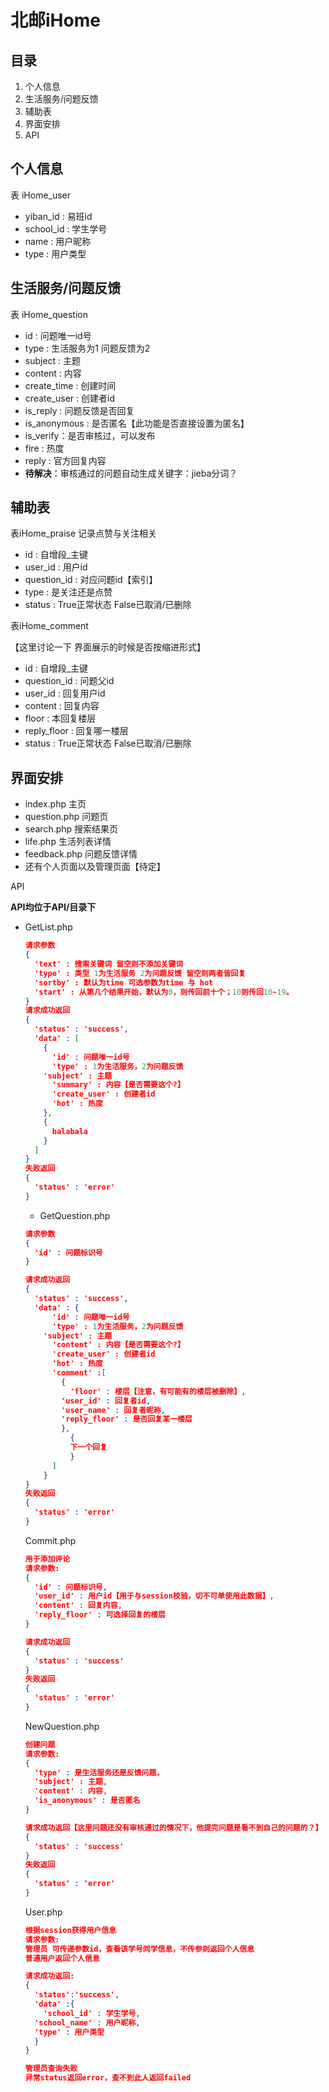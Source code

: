 # 北邮iHome

## 目录

1. 个人信息
2. 生活服务/问题反馈
3. 辅助表
4. 界面安排
5. API

## 个人信息

表 iHome_user

- yiban_id : 易班id
- school_id : 学生学号
- name : 用户昵称
- type : 用户类型

## 生活服务/问题反馈

表 iHome_question

- id : 问题唯一id号
- type : 生活服务为1 问题反馈为2
- subject : 主题
- content : 内容
- create_time : 创建时间
- create_user : 创建者id
- is_reply : 问题反馈是否回复
- is_anonymous : 是否匿名【此功能是否直接设置为匿名】
- is_verify：是否审核过，可以发布
- fire : 热度
- reply : 官方回复内容
- **待解决**：审核通过的问题自动生成关键字：jieba分词？

## 辅助表

表iHome_praise 记录点赞与关注相关

* id : 自增段_主键
* user_id : 用户id
* question_id : 对应问题id【索引】
* type : 是关注还是点赞
* status : True正常状态 False已取消/已删除

表iHome_comment

【这里讨论一下 界面展示的时候是否按缩进形式】

- id : 自增段_主键
- question_id : 问题父id
- user_id : 回复用户id
- content : 回复内容
- floor : 本回复楼层
- reply_floor : 回复哪一楼层
- status : True正常状态 False已取消/已删除


## 界面安排

- index.php 主页
- question.php 问题页
- search.php 搜索结果页
- life.php 生活列表详情
- feedback.php 问题反馈详情
- 还有个人页面以及管理页面【待定】

API

**API均位于API/目录下**

- GetList.php

  ```json
  请求参数
  {
    'text' : 搜索关键词 留空则不添加关键词
    'type' : 类型 1为生活服务 2为问题反馈 留空则两者皆回复
    'sortby' : 默认为time 可选参数为time 与 hot
    'start' : 从第几个结果开始，默认为0，则传回前十个；10则传回10~19。
  }
  请求成功返回
  {
    'status' : 'success',
    'data' : [
      {
        'id' : 问题唯一id号
        'type' : 1为生活服务，2为问题反馈
  	  'subject' : 主题
        'summary' : 内容【是否需要这个?】
        'create_user' : 创建者id
        'hot' : 热度
      },
      {
        balabala
      }
    ]
  }
  失败返回
  {
    'status' : 'error'
  }
  ```

  - GetQuestion.php

  ```json
  请求参数
  {
    'id' : 问题标识号
  }

  请求成功返回
  {
    'status' : 'success',
    'data' : {
        'id' : 问题唯一id号
        'type' : 1为生活服务，2为问题反馈
  	  'subject' : 主题
        'content' : 内容【是否需要这个?】
        'create_user' : 创建者id
        'hot' : 热度
        'comment' :[
          {
            'floor' : 楼层【注意，有可能有的楼层被删除】,
      	  'user_id' : 回复者id,
      	  'user_name' : 回复者昵称,
      	  'reply_floor' : 是否回复某一楼层
          },
    	    {
            下一个回复
    	    }
        ]
      } 
  }
  失败返回
  {
    'status' : 'error'
  }
  ```

  Commit.php

  ```json
  用于添加评论
  请求参数:
  {
    'id' : 问题标识号,
    'user_id' : 用户id【用于与session校验，切不可单使用此数据】,
    'content' : 回复内容,
    'reply_floor' : 可选择回复的楼层
  }

  请求成功返回
  {
    'status' : 'success'
  }
  失败返回
  {
    'status' : 'error'
  }
  ```

  NewQuestion.php

  ```json
  创建问题
  请求参数:
  {
    'type' : 是生活服务还是反馈问题，
    'subject' : 主题,
    'content' : 内容,
    'is_anonymous' : 是否匿名
  }

  请求成功返回【这里问题还没有审核通过的情况下，他提完问题是看不到自己的问题的？】
  {
    'status' : 'success'
  }
  失败返回
  {
    'status' : 'error'
  }
  ```

  User.php

  ```json
  根据session获得用户信息
  请求参数:
  管理员 可传递参数id，查看该学号同学信息，不传参则返回个人信息
  普通用户返回个人信息

  请求成功返回:
  {
    'status':'success',
    'data' :{
      'school_id' : 学生学号,
  	'school_name' : 用户昵称,
  	'type' : 用户类型
    }
  }

  管理员查询失败
  异常status返回error，查不到此人返回failed  

  ```

  ​